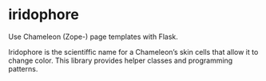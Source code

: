 # iridophore
Use Chameleon (Zope-) page templates with Flask.

Iridophore is the scientiffic name for a Chameleon’s skin cells that allow it to change color. 
This library provides helper classes and programming patterns. 
